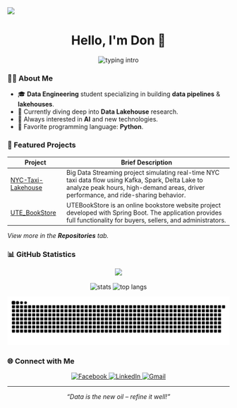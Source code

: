 <img src="https://capsule-render.vercel.app/api?type=wave&color=auto&height=280&section=header&text=CongDon1207&fontSize=90&animation=fadeIn&fontAlignY=38&desc=Data%20Engineering%20Student&descAlignY=51&descAlign=62" />

<h1 align="center">Hello, I'm Don&nbsp;👋</h1>

<p align="center">
  <img src="https://readme-typing-svg.herokuapp.com?font=Fira+Code&size=28&pause=1000&center=true&vCenter=true&width=460&lines=Data+Engineering+Student;Big+Data+Enthusiast;Open+Source+Learner" alt="typing intro" />
</p>


### 🧑‍💻 About Me

- 🎓 **Data Engineering** student specializing in building **data pipelines** & **lakehouses**.
- 🔭 Currently diving deep into **Data Lakehouse** research.
- 🌱 Always interested in **AI** and new technologies.
- 📝 Favorite programming language: **Python**.

### 📂 Featured Projects

| Project | Brief Description |
|---------|-----------|
| [NYC-Taxi-Lakehouse](https://github.com/CongDon1207/NYC-Taxi-Lakehouse) | Big Data Streaming project simulating real-time NYC taxi data flow using Kafka, Spark, Delta Lake to analyze peak hours, high-demand areas, driver performance, and ride-sharing behavior. |
| [UTE_BookStore](https://github.com/CongDon1207/UTE_BookStore) | UTEBookStore is an online bookstore website project developed with Spring Boot. The application provides full functionality for buyers, sellers, and administrators. |

_View more in the **Repositories** tab._

### 📊 GitHub Statistics

<p align="center">
  <a href="https://github.com/ryo-ma/github-profile-trophy">
    <img src="https://github-profile-trophy.vercel.app/?username=CongDon1207&theme=tokyonight&column=7" />
  </a>
</p>

<p align="center">
  <img src="https://github-readme-stats.vercel.app/api?username=CongDon1207&show_icons=true&theme=tokyonight" alt="stats" />
  <img src="https://github-readme-stats.vercel.app/api/top-langs/?username=CongDon1207&layout=compact&theme=tokyonight" alt="top langs" />
</p>

<p align="center">
  <img src="https://github.com/CongDon1207/CongDon1207/blob/output/github-contribution-grid-snake.svg" alt="snake" />
</p>

### 🌐 Connect with Me

<p align="center">
  <a href="https://www.facebook.com/don1207" target="_blank">
    <img src="https://img.shields.io/badge/Facebook-1877F2?style=for-the-badge&logo=facebook&logoColor=white" alt="Facebook">
  </a>
  <a href="https://linkedin.com/in/your-profile" target="_blank">
    <img src="https://img.shields.io/badge/LinkedIn-0A66C2?style=for-the-badge&logo=linkedin&logoColor=white" alt="LinkedIn">
  </a>
  <a href="mailto:your.email@example.com">
    <img src="https://img.shields.io/badge/Gmail-D14836?style=for-the-badge&logo=gmail&logoColor=white" alt="Gmail">
  </a>
</p>

---

<p align="center"><em>“Data is the new oil – refine it well!”</em></p>
